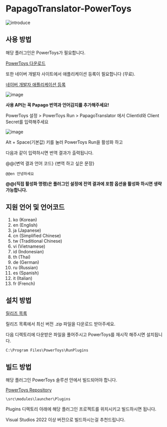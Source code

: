 # PapagoTranslator-PowerToys

![introduce](https://github.com/patcher454/PapagoTranslator-PowerToys/assets/34996184/e8896240-33b6-47f7-b522-f9143b40f67c)

## 사용 방법
해당 플러그인은 PowerToys가 필요합니다.

[PowerToys 다운로드](https://learn.microsoft.com/ko-kr/windows/powertoys/install)

또한 네이버 개발자 사이트에서 애플리케이션 등록이 필요합니다 (무료).

[네이버 개발자 애플리케이션 등록](https://developers.naver.com/apps/#/register)

![image](https://github.com/patcher454/PapagoTranslator-PowerToys/assets/34996184/4de0df90-3d90-46b2-8706-d71386d510e6)

**사용 API는 꼭 Papago 번역과 언어감지를 추가해주세요!**

PowerToys 설정 > PowerToys Run > PapagoTranslator 에서 ClientId와 Client Secret를 입력해주세요

![image](https://github.com/patcher454/PapagoTranslator-PowerToys/assets/34996184/04e52ac1-c032-479a-8803-0d8073ddbc32)

Alt + Space(기본값) 키를 눌러 PowerToys  Run을 활성화 하고

다음과 같이 입력하시면 번역 결과가 출력됩니다.

@@{변억 결과 언어 코드} {변역 하고 싶은 문장}

```
@@en 안녕하세요
```
**@@(직접 활성화 명령)은 플러그인 설정에 전역 결과에 포함 옵션을 활성화 하시면 생략 가능합니다.**

## 지원 언어 및 언어코드
1. ko   (Korean)
2. en   (English)
3. ja   (Japanese)
4. cn   (Simplified Chinese)
5. tw   (Traditional Chinese)
6. vi   (Vietnamese)
7. id   (Indonesian)
8. th   (Thai)
9. de   (German)
10. ru  (Russian)
11. es  (Spanish)
12. it  (Italian)
13. fr  (French)

## 설치 방법

[릴리즈 목록](https://github.com/patcher454/PapagoTranslator-PowerToys/releases)

릴리즈 목록에서 최신 버전 .zip 파일을 다운로드 받아주세요.

다음 디렉토리에 다운받은 파일을 풀어주시고 PowerToys를 재시작 해주시면 설치됩니다.

```
C:\Program Files\PowerToys\RunPlugins
```

## 빌드 방법
해당 플러그인 PowerToys 솔루션 안에서 빌드되어야 합니다. 

[PowerToys Repository](https://github.com/microsoft/PowerToys)

```
\src\modules\launcher\Plugins
```

Plugins 디렉토리 아래에 해당 플러그인 프로젝트를 위치시키고 빌드하시면 됩니다.

Visual Studios 2022 이상 버전으로 빌드하시는걸 추천드립니다.

